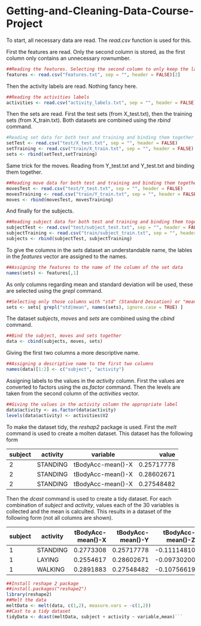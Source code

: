 # Getting-and-Cleaning-Data-Course-Project
To start, all necessary data are read. The <em>read.csv</em> function is used for this.

First the features are read. Only the second column is stored, as the first column only contains an unnecessary rownumber.

```R
##Reading the features. Selecting the second column to only keep the labels
features <- read.csv("features.txt", sep = "", header = FALSE)[2]
```

Then the activity labels are read. Nothing fancy here.

```R
##Reading the activities labels
activities <- read.csv("activity_labels.txt", sep = "", header = FALSE)
```

Then the sets are read. First the test sets (from X_test.txt), then the training sets (from X_train.txt). Both datasets are combined using the <em>rbind</em> command.

```R
#Reading set data for both test and training and binding them together
setTest <- read.csv("test/X_test.txt", sep = "", header = FALSE)
setTraining <- read.csv("train/X_train.txt", sep = "", header = FALSE)
sets <- rbind(setTest,setTraining) 
```

Same trick for the moves. Reading from Y_test.txt and Y_test.txt and binding them together.

```R
##Reading move data for both test and training and binding them together
movesTest <- read.csv("test/Y_test.txt", sep = "", header = FALSE)
movesTraining <- read.csv("train/Y_train.txt", sep = "", header = FALSE)
moves <- rbind(movesTest, movesTraining)
```

And finally for the subjects.

```R
##Reading subject data for both test and training and binding them together
subjectTest <- read.csv("test/subject_test.txt", sep = "", header = FALSE)
subjectTraining <- read.csv("train/subject_train.txt", sep = "", header = FALSE)
subjects <- rbind(subjectTest, subjectTraining)
```

To give the columns in the <em>sets</em> dataset an understandable name, the lables in the <em>features</em> vector are assigned to the names.

```R
##Assigning the features to the name of the column of the set data
names(sets) <- features[,1]
```

As only columns regarding mean and standard deviation will be used, these are selected using the <em>grepl</em> command.  

```R
##Selecting only those columns with "std" (Standard Deviation) or "mean" in the description
sets <- sets[ grepl("std|mean", names(sets), ignore.case = TRUE) ]
```

The dataset <em>subjects</em>, <em>moves</em> and <em>sets</em> are combined using the <em>cbind</em> command.

```R
##Bind the subject, moves and sets together
data <- cbind(subjects, moves, sets)
```

Giving the first two columns a more descriptive name.

```R
##Assigning a descriptive name to the first two columns
names(data)[1:2] <- c("subject", "activity")
```

Assigning labels to the values in the <em>activity</em> column. First the values are converted to factors using the <em>as.factor</em> command. Then the levels are taken from the second column of the <em>activities</em> vector.

```R
##Giving the values in the activity column the appropriate label
data$activity <- as.factor(data$activity)
levels(data$activity) <- activities$V2
```

To make the dataset tidy, the <em>reshap2</em> package is used. First the <em>melt</em> command is used to create a molten dataset. This dataset has the following form

| subject | activity | variable          | value      |
| --------|----------|-------------------|-----------:|
| 2       | STANDING | tBodyAcc-mean()-X | 0.25717778 |
| 2       | STANDING | tBodyAcc-mean()-X | 0.28602671 |
| 2       | STANDING | tBodyAcc-mean()-X | 0.27548482 |

Then the <em>dcast</em> command is used to create a tidy dataset. For each combination of <em>subject</em> and <em>activity</em>, values each of the 30 variables is collected and the mean is calculted. This results in a dataset of the following form (not all columns are shown).

| subject | activity | tBodyAcc-mean()-X | tBodyAcc-mean()-Y | tBodyAcc-mean()-Z |
| --------|----------|------------------:|------------------:|------------------:|
| 1       | STANDING | 0.2773308         | 0.25717778        | -0.11114810       |
| 1       | LAYING   | 0.2554617         | 0.28602671        | -0.09730200       |
| 1       | WALKING  | 0.2891883         | 0.27548482        | -0.10756619       |

```R
##Install reshape 2 package
##install.packages("reshape2")
library(reshape2)
##Melt the data
meltData <- melt(data, c(1,2), measure.vars = -c(1,2))
##Cast to a tidy dataset
tidyData <- dcast(meltData, subject + activity ~ variable,mean)```
